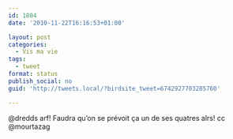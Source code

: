 ```yaml
---
id: 1804
date: '2010-11-22T16:16:53+01:00'

layout: post
categories:
  - Vis ma vie
tags:
  - tweet
format: status
publish_social: no
guid: 'http://tweets.local/?birdsite_tweet=6742927703285760'

---
```


@dredds arf! Faudra qu’on se prévoit ça un de ses quatres alrs! cc @mourtazag